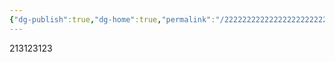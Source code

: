 ```yaml
---
{"dg-publish":true,"dg-home":true,"permalink":"/22222222222222222222222/","tags":["gardenEntry"],"dgPassFrontmatter":true}
---
```



213123123